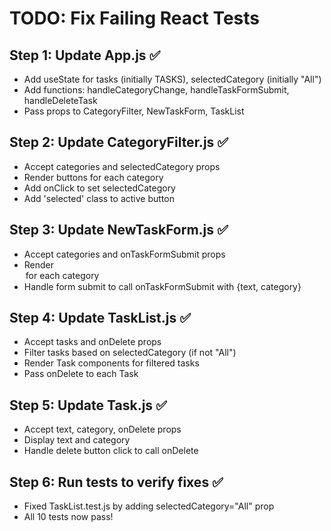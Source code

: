 # TODO: Fix Failing React Tests

## Step 1: Update App.js ✅
- Add useState for tasks (initially TASKS), selectedCategory (initially "All")
- Add functions: handleCategoryChange, handleTaskFormSubmit, handleDeleteTask
- Pass props to CategoryFilter, NewTaskForm, TaskList

## Step 2: Update CategoryFilter.js ✅
- Accept categories and selectedCategory props
- Render buttons for each category
- Add onClick to set selectedCategory
- Add 'selected' class to active button

## Step 3: Update NewTaskForm.js ✅
- Accept categories and onTaskFormSubmit props
- Render <option> for each category
- Handle form submit to call onTaskFormSubmit with {text, category}

## Step 4: Update TaskList.js ✅
- Accept tasks and onDelete props
- Filter tasks based on selectedCategory (if not "All")
- Render Task components for filtered tasks
- Pass onDelete to each Task

## Step 5: Update Task.js ✅
- Accept text, category, onDelete props
- Display text and category
- Handle delete button click to call onDelete

## Step 6: Run tests to verify fixes ✅
- Fixed TaskList.test.js by adding selectedCategory="All" prop
- All 10 tests now pass!
